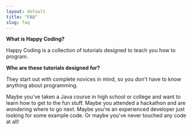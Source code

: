 ```yaml
---
layout: default
title: "FAQ"
slug: faq
---
```


**What is Happy Coding?**

Happy Coding is a collection of tutorials designed to teach you how to program.

**Who are these tutorials designed for?**

They start out with complete novices in mind, so you don't have to know anything about programming.

Maybe you've taken a Java course in high school or college and want to learn how to get to the fun stuff. Maybe you attended a hackathon and are wondering where to go next. Maybe you're an experienced developer just looking for some example code. Or maybe you've never touched any code at all!

